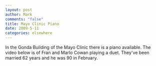 ```yaml
--- 
layout: post
author: Mark
comments: "false"
title: Mayo Clinic Piano
date: 2009-5-11
categories: elsewhere
---
```

In the Gonda Building of the Mayo Clinic there is a piano available. The video below is of Fran and Marlo Cowan playing a duet. They've been married 62 years and he was 90 in February.

<object width="425" height="344"><param name="movie" value="http://www.youtube.com/v/RI-l0tK8Ok0&color1=0xb1b1b1&color2=0xcfcfcf&feature=player_embedded&fs=1"></param><param name="allowFullScreen" value="true"></param><embed src="http://www.youtube.com/v/RI-l0tK8Ok0&color1=0xb1b1b1&color2=0xcfcfcf&feature=player_embedded&fs=1" type="application/x-shockwave-flash" allowfullscreen="true" width="425" height="344"></embed></object>

